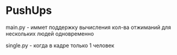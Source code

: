 # PushUps

main.py - иммет поддержку вычисления кол-ва отжиманий для нескольких людей одновременно

single.py - когда в кадре только 1 человек
